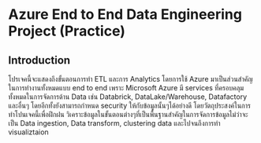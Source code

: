 # Azure End to End Data Engineering Project (Practice)

## Introduction
โปรเจคนี้จะแสดงถึงขั้นตอนการทำ ETL และการ Analytics โดยการใช้ Azure มาเป็นส่วนสำคัญในการทำงานทั้งหมดแบบ end to end เพราะ Microsoft Azure มี services ที่ครอบคลุมทั้งหมดในการจัดการด้าน Data  เช่น Databrick, DataLake/Warehouse, Datafactory และอื่นๆ โดยอีกทั้งยังสามารถกำหนด security ให้กับข้อมูลนั้นๆได้อย่างดี
โดยวัตถุประสงค์ในการทำโปนเจคนี้เพื่อฝึกฝน วิเคราะข้อมูลในขั้นตอนต่างๆที่เป็นพื้นฐานสำคัญในการจัดการข้อมูลไม่ว่าจะเป็น Data ingestion, Data transform, clustering data และไปจนถึงการทำ visualiztaion
